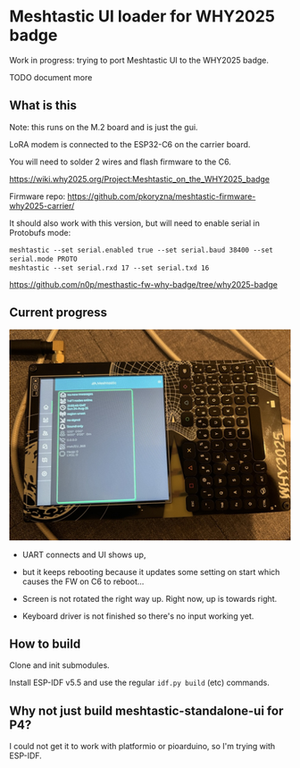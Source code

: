 # Meshtastic UI loader for WHY2025 badge

Work in progress: trying to port Meshtastic UI to the WHY2025 badge.

TODO document more 

## What is this

Note: this runs on the M.2 board and is just the gui. 

LoRA modem is connected to the ESP32-C6 on the carrier board.

You will need to solder 2 wires and flash firmware to the C6.

https://wiki.why2025.org/Project:Meshtastic_on_the_WHY2025_badge



Firmware repo:
https://github.com/pkoryzna/meshtastic-firmware-why2025-carrier/


It should also work with this version, but will need to enable serial in Protobufs mode:

```
meshtastic --set serial.enabled true --set serial.baud 38400 --set serial.mode PROTO
meshtastic --set serial.rxd 17 --set serial.txd 16
```

https://github.com/n0p/mesthastic-fw-why-badge/tree/why2025-badge


## Current progress

![meshtastic ui showing up and rotated wrong](doc/ui_booted.jpeg)

- UART connects and UI shows up, 

- but it keeps rebooting because it updates some setting on start which causes the FW on C6 to reboot...

- Screen is not rotated the right way up. Right now, up is towards right.

- Keyboard driver is not finished so there's no input working yet.

## How to build

Clone and init submodules.

Install ESP-IDF v5.5 and use the regular `idf.py build` (etc) commands.

## Why not just build meshtastic-standalone-ui for P4?

I could not get it to work with platformio or pioarduino, so I'm trying with ESP-IDF.
